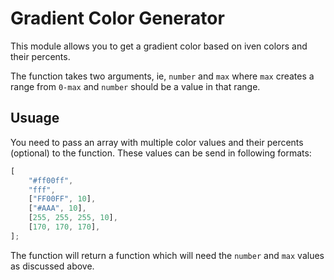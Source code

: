 # Gradient Color Generator

This module allows you to get a gradient color based on iven colors and their percents.

The function takes two arguments, ie, `number` and `max` where `max` creates a range from `0-max` and `number` should be a value in that range.

## Usuage

You need to pass an array with multiple color values and their percents (optional) to the function. These values can be send in following formats:

```javascript
[
	"#ff00ff",
	"fff",
	["FF00FF", 10],
	["#AAA", 10],
	[255, 255, 255, 10],
	[170, 170, 170],
];
```

The function will return a function which will need the `number` and `max` values as discussed above.
